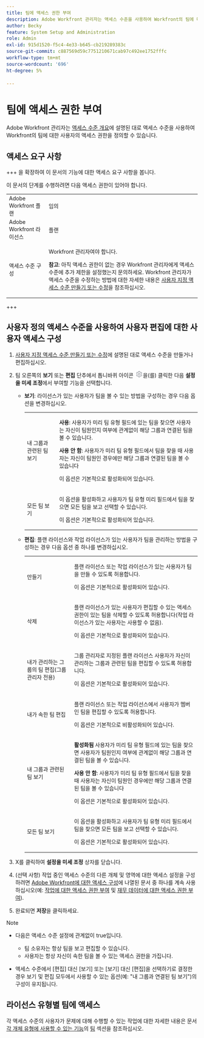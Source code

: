 ```yaml
---
title: 팀에 액세스 권한 부여
description: Adobe Workfront 관리자는 액세스 수준을 사용하여 Workfront의 팀에 대한 사용자의 액세스 권한을 정의할 수 있습니다
author: Becky
feature: System Setup and Administration
role: Admin
exl-id: 915d1520-f5c4-4e33-b645-cb219289383c
source-git-commit: c887569d59c7751210671cab97c492ee1752fffc
workflow-type: tm+mt
source-wordcount: '696'
ht-degree: 5%

---
```


# 팀에 액세스 권한 부여

Adobe Workfront 관리자는 [액세스 수준 개요](../../../administration-and-setup/add-users/access-levels-and-object-permissions/access-levels-overview.md)에 설명된 대로 액세스 수준을 사용하여 Workfront의 팀에 대한 사용자의 액세스 권한을 정의할 수 있습니다.

## 액세스 요구 사항

+++ 을 확장하여 이 문서의 기능에 대한 액세스 요구 사항을 봅니다.

이 문서의 단계를 수행하려면 다음 액세스 권한이 있어야 합니다.

<table style="table-layout:auto"> 
 <col> 
 <col> 
 <tbody> 
  <tr> 
   <td role="rowheader">Adobe Workfront 플랜</td> 
   <td>임의</td> 
  </tr> 
  <tr> 
   <td role="rowheader">Adobe Workfront 라이선스</td> 
   <td>플랜</td> 
  </tr> 
  <tr> 
   <td role="rowheader">액세스 수준 구성</td> 
   <td> <p>Workfront 관리자여야 합니다.</p> <p><b>참고</b>: 아직 액세스 권한이 없는 경우 Workfront 관리자에게 액세스 수준에 추가 제한을 설정했는지 문의하세요. Workfront 관리자가 액세스 수준을 수정하는 방법에 대한 자세한 내용은 <a href="../../../administration-and-setup/add-users/configure-and-grant-access/create-modify-access-levels.md" class="MCXref xref" data-mc-variable-override="">사용자 지정 액세스 수준 만들기 또는 수정</a>을 참조하십시오.</p> </td> 
  </tr> 
 </tbody> 
</table>

+++

## 사용자 정의 액세스 수준을 사용하여 사용자 편집에 대한 사용자 액세스 구성

1. [사용자 지정 액세스 수준 만들기 또는 수정](../../../administration-and-setup/add-users/configure-and-grant-access/create-modify-access-levels.md)에 설명된 대로 액세스 수준을 만들거나 편집하십시오.
1. 팀 오른쪽의 **보기** 또는 **편집** 단추에서 톱니바퀴 아이콘 ![](assets/gear-icon-settings.png)을(를) 클릭한 다음 **설정을 미세 조정**&#x200B;에서 부여할 기능을 선택합니다.

   * **보기**: 라이선스가 있는 사용자가 팀을 볼 수 있는 방법을 구성하는 경우 다음 옵션을 변경하십시오.

     <table style="table-layout:auto">
       <col>
       <col>
       <tbody>
        <tr>
         <td role="rowheader">내 그룹과 관련된 팀 보기</td>
         <td>
          <p><b>사용</b>: 사용자가 미리 팀 유형 필드에 있는 팀을 찾으면 사용자는 자신이 팀원인지 여부에 관계없이 해당 그룹과 연결된 팀을 볼 수 있습니다. </p>
          <p><b>사용 안 함</b>: 사용자가 미리 팀 유형 필드에서 팀을 찾을 때 사용자는 자신이 팀원인 경우에만 해당 그룹과 연결된 팀을 볼 수 있습니다</p><p>이 옵션은 기본적으로 활성화되어 있습니다.</p>
          </td>
        </tr>
        <tr>
         <td role="rowheader">모든 팀 보기</td>
         <td><p>이 옵션을 활성화하고 사용자가 팀 유형 미리 필드에서 팀을 찾으면 모든 팀을 보고 선택할 수 있습니다.</p><p>이 옵션은 기본적으로 활성화되어 있습니다. </p></td>
        </tr>
       </tbody>
      </table>

   * **편집**: 플랜 라이선스와 작업 라이선스가 있는 사용자가 팀을 관리하는 방법을 구성하는 경우 다음 옵션 중 하나를 변경하십시오.

     <table style="table-layout:auto">
       <col>
       <col>
       <tbody>
        <tr>
         <td role="rowheader">만들기</td>
         <td><p>플랜 라이선스 또는 작업 라이선스가 있는 사용자가 팀을 만들 수 있도록 허용합니다.</p><p>이 옵션은 기본적으로 활성화되어 있습니다.</p></td>
        </tr>
        <tr>
         <td role="rowheader">삭제</td>
         <td><p> 플랜 라이선스가 있는 사용자가 편집할 수 있는 액세스 권한이 있는 팀을 삭제할 수 있도록 허용합니다(작업 라이선스가 있는 사용자는 사용할 수 없음).</p><p>이 옵션은 기본적으로 활성화되어 있습니다.</p></td>
        </tr>
        <tr>
         <td role="rowheader">내가 관리하는 그룹의 팀 편집(그룹 관리자 전용)</td>
         <td><p>그룹 관리자로 지정된 플랜 라이선스 사용자가 자신이 관리하는 그룹과 관련된 팀을 편집할 수 있도록 허용합니다.</p><p>이 옵션은 기본적으로 활성화되어 있습니다.</p></td>
        </tr>
        <tr>
         <td role="rowheader">내가 속한 팀 편집</td>
         <td><p>플랜 라이선스 또는 작업 라이선스에서 사용자가 멤버인 팀을 편집할 수 있도록 허용합니다.</p><p>이 옵션은 기본적으로 비활성화되어 있습니다.</p></td>
        </tr>
        <tr>
         <td role="rowheader">내 그룹과 관련된 팀 보기</td>
         <td>
         <p><b>활성화됨</b> 사용자가 미리 팀 유형 필드에 있는 팀을 찾으면 사용자가 팀원인지 여부에 관계없이 해당 그룹과 연결된 팀을 볼 수 있습니다. </p>
         <p><b>사용 안 함</b>: 사용자가 미리 팀 유형 필드에서 팀을 찾을 때 사용자는 자신이 팀원인 경우에만 해당 그룹과 연결된 팀을 볼 수 있습니다</p><p>이 옵션은 기본적으로 활성화되어 있습니다.</p>
         </td>
        </tr>
        <tr>
         <td role="rowheader">모든 팀 보기</td>
         <td><p>이 옵션을 활성화하고 사용자가 팀 유형 미리 필드에서 팀을 찾으면 모든 팀을 보고 선택할 수 있습니다.</p><p>이 옵션은 기본적으로 활성화되어 있습니다. </p></td>
        </tr>
       </tbody>
      </table>

1. X를 클릭하여 **설정을 미세 조정** 상자를 닫습니다.
1. (선택 사항) 작업 중인 액세스 수준의 다른 개체 및 영역에 대한 액세스 설정을 구성하려면 [Adobe Workfront에 대한 액세스 구성](../../../administration-and-setup/add-users/configure-and-grant-access/configure-access.md)에 나열된 문서 중 하나를 계속 사용하십시오(예: [작업에 대한 액세스 권한 부여](../../../administration-and-setup/add-users/configure-and-grant-access/grant-access-tasks.md) 및 [재무 데이터에 대한 액세스 권한 부여](../../../administration-and-setup/add-users/configure-and-grant-access/grant-access-financial.md)).
1. 완료되면 **저장**&#x200B;을 클릭하세요.

>[!NOTE]
>
>* 다음은 액세스 수준 설정에 관계없이 true입니다.
>
>   * 팀 소유자는 항상 팀을 보고 편집할 수 있습니다.
>   * 사용자는 항상 자신이 속한 팀을 볼 수 있는 액세스 권한을 가집니다.
>
>* 액세스 수준에서 [편집] 대신 [보기] 또는 [보기] 대신 [편집]을 선택하기로 결정한 경우 보기 및 편집 모두에서 사용할 수 있는 옵션(예: &quot;내 그룹과 연결된 팀 보기&quot;)의 구성이 유지됩니다.
>

## 라이선스 유형별 팀에 액세스

각 액세스 수준의 사용자가 문제에 대해 수행할 수 있는 작업에 대한 자세한 내용은 문서 [각 개체 유형에 사용할 수 있는 기능](../../../administration-and-setup/add-users/access-levels-and-object-permissions/functionality-available-for-each-object-type.md)의 [팀](../../../administration-and-setup/add-users/access-levels-and-object-permissions/functionality-available-for-each-object-type.md#teams) 섹션을 참조하십시오.
